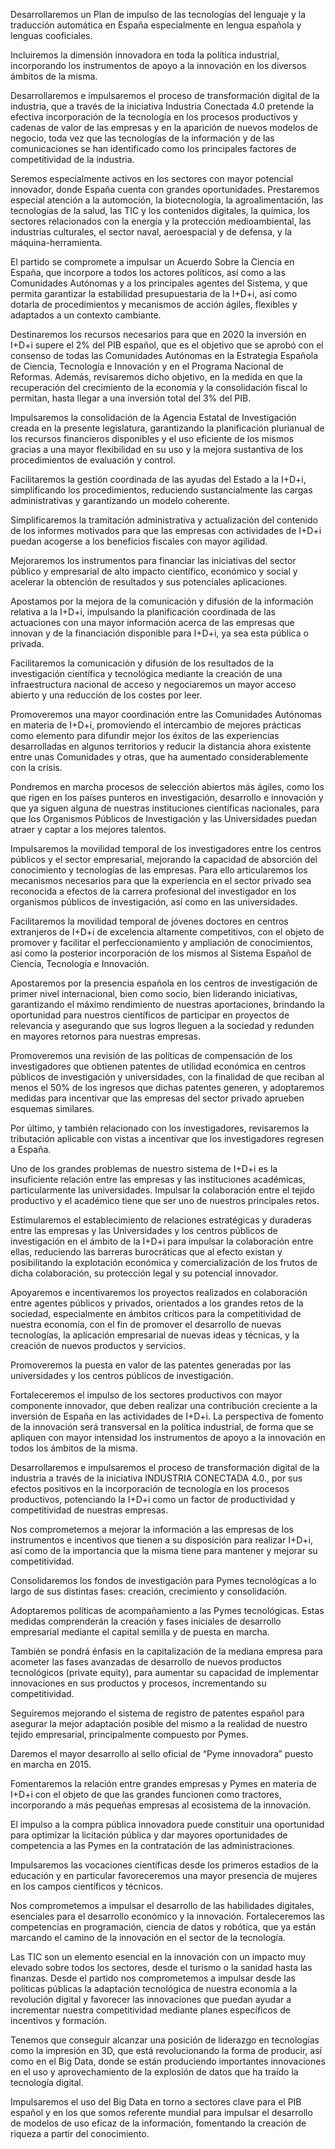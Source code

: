 Desarrollaremos un Plan de impulso de las tecnologías del lenguaje y la traducción automática en
España especialmente en lengua española y lenguas cooficiales.

Incluiremos la dimensión innovadora en toda la política industrial, incorporando los instrumentos de
apoyo a la innovación en los diversos ámbitos de la misma.

Desarrollaremos e impulsaremos el proceso de transformación digital de la industria, que a través de la
iniciativa Industria Conectada 4.0 pretende la efectiva incorporación de la tecnología en los procesos
productivos y cadenas de valor de las empresas y en la aparición de nuevos modelos de negocio, toda
vez que las tecnologías de la información y de las comunicaciones se han identificado como los principales
factores de competitividad de la industria.

Seremos especialmente activos en los sectores con mayor potencial innovador, donde España cuenta
con grandes oportunidades. Prestaremos especial atención a la automoción, la biotecnología, la agroalimentación,
las tecnologías de la salud, las TIC y los contenidos digitales, la química, los sectores
relacionados con la energía y la protección medioambiental, las industrias culturales, el sector naval,
aeroespacial y de defensa, y la máquina-herramienta.

El partido se compromete a impulsar un Acuerdo Sobre la Ciencia en España, que incorpore
a todos los actores políticos, así como a las Comunidades Autónomas y a los principales agentes del
Sistema, y que permita garantizar la estabilidad presupuestaria de la I+D+i, así como dotarla de procedimientos
y mecanismos de acción ágiles, flexibles y adaptados a un contexto cambiante.

Destinaremos los recursos necesarios para que en 2020 la inversión en I+D+i supere el 2% del PIB español,
que es el objetivo que se aprobó con el consenso de todas las Comunidades Autónomas en la
Estrategia Española de Ciencia, Tecnología e Innovación y en el Programa Nacional de Reformas. Además,
revisaremos dicho objetivo, en la medida en que la recuperación del crecimiento de la economía y
la consolidación fiscal lo permitan, hasta llegar a una inversión total del 3% del PIB.

Impulsaremos la consolidación de la Agencia Estatal de Investigación creada en la presente legislatura,
garantizando la planificación plurianual de los recursos financieros disponibles y el uso eficiente de
los mismos gracias a una mayor flexibilidad en su uso y la mejora sustantiva de los procedimientos de
evaluación y control.

Facilitaremos la gestión coordinada de las ayudas del Estado a la I+D+i, simplificando los procedimientos,
reduciendo sustancialmente las cargas administrativas y garantizando un modelo coherente.

Simplificaremos la tramitación administrativa y actualización del contenido de los informes motivados para
que las empresas con actividades de I+D+i puedan acogerse a los beneficios fiscales con mayor agilidad.

Mejoraremos los instrumentos para financiar las iniciativas del sector público y empresarial de alto impacto
científico, económico y social y acelerar la obtención de resultados y sus potenciales aplicaciones.

Apostamos por la mejora de la comunicación y difusión de la información relativa a la I+D+i, impulsando
la planificación coordinada de las actuaciones con una mayor información acerca de las empresas que
innovan y de la financiación disponible para I+D+i, ya sea esta pública o privada.

Facilitaremos la comunicación y difusión de los resultados de la investigación científica y tecnológica
mediante la creación de una infraestructura nacional de acceso y negociaremos un mayor acceso abierto
y una reducción de los costes por leer.

Promoveremos una mayor coordinación entre las Comunidades Autónomas en materia de I+D+i, promoviendo
el intercambio de mejores prácticas como elemento para difundir mejor los éxitos de las
experiencias desarrolladas en algunos territorios y reducir la distancia ahora existente entre unas Comunidades
y otras, que ha aumentado considerablemente con la crisis.

Pondremos en marcha procesos de selección abiertos más ágiles, como los que rigen en los países
punteros en investigación, desarrollo e innovación y que ya siguen alguna de nuestras instituciones científicas
nacionales, para que los Organismos Públicos de Investigación y las Universidades puedan atraer
y captar a los mejores talentos.

Impulsaremos la movilidad temporal de los investigadores entre los centros públicos y el sector empresarial,
mejorando la capacidad de absorción del conocimiento y tecnologías de las empresas. Para ello
articularemos los mecanismos necesarios para que la experiencia en el sector privado sea reconocida a
efectos de la carrera profesional del investigador en los organismos públicos de investigación, así como
en las universidades.

Facilitaremos la movilidad temporal de jóvenes doctores en centros extranjeros de I+D+i de excelencia
altamente competitivos, con el objeto de promover y facilitar el perfeccionamiento y ampliación de
conocimientos, así como la posterior incorporación de los mismos al Sistema Español de Ciencia, Tecnología
e Innovación.

Apostaremos por la presencia española en los centros de investigación de primer nivel internacional,
bien como socio, bien liderando iniciativas, garantizando el máximo rendimiento de nuestras aportaciones,
brindando la oportunidad para nuestros científicos de participar en proyectos de relevancia y asegurando
que sus logros lleguen a la sociedad y redunden en mayores retornos para nuestras empresas.

Promoveremos una revisión de las políticas de compensación de los investigadores que obtienen patentes
de utilidad económica en centros públicos de investigación y universidades, con la finalidad de
que reciban al menos el 50% de los ingresos que dichas patentes generen, y adoptaremos medidas para
incentivar que las empresas del sector privado aprueben esquemas similares.

Por último, y también relacionado con los investigadores, revisaremos la tributación aplicable con vistas
a incentivar que los investigadores regresen a España.

Uno de los grandes problemas de nuestro sistema de I+D+i es la insuficiente relación entre las empresas
y las instituciones académicas, particularmente las universidades. Impulsar la colaboración entre el tejido
productivo y el académico tiene que ser uno de nuestros principales retos.

Estimularemos el establecimiento de relaciones estratégicas y duraderas entre las empresas y las Universidades
y los centros públicos de investigación en el ámbito de la I+D+i para impulsar la colaboración
entre ellas, reduciendo las barreras burocráticas que al efecto existan y posibilitando la explotación
económica y comercialización de los frutos de dicha colaboración, su protección legal y su potencial
innovador.

Apoyaremos e incentivaremos los proyectos realizados en colaboración entre agentes públicos y privados,
orientados a los grandes retos de la sociedad, especialmente en ámbitos críticos para la competitividad
de nuestra economía, con el fin de promover el desarrollo de nuevas tecnologías, la aplicación
empresarial de nuevas ideas y técnicas, y la creación de nuevos productos y servicios.

Promoveremos la puesta en valor de las patentes generadas por las universidades y los centros públicos
de investigación.

Fortaleceremos el impulso de los sectores productivos con mayor componente innovador, que deben
realizar una contribución creciente a la inversión de España en las actividades de I+D+i. La perspectiva
de fomento de la innovación será transversal en la política industrial, de forma que se apliquen con mayor
intensidad los instrumentos de apoyo a la innovación en todos los ámbitos de la misma.

Desarrollaremos e impulsaremos el proceso de transformación digital de la industria a través de la iniciativa
INDUSTRIA CONECTADA 4.0., por sus efectos positivos en la incorporación de tecnología en
los procesos productivos, potenciando la I+D+i como un factor de productividad y competitividad de
nuestras empresas.

Nos comprometemos a mejorar la información a las empresas de los instrumentos e incentivos que
tienen a su disposición para realizar I+D+i, así como de la importancia que la misma tiene para mantener
y mejorar su competitividad.

Consolidaremos los fondos de investigación para Pymes tecnológicas a lo largo de sus distintas fases:
creación, crecimiento y consolidación.

Adoptaremos políticas de acompañamiento a las Pymes tecnológicas. Estas medidas comprenderán
la creación y fases iniciales de desarrollo empresarial mediante el capital semilla y de puesta en marcha.

También se pondrá énfasis en la capitalización de la mediana empresa para acometer las fases avanzadas
de desarrollo de nuevos productos tecnológicos (private equity), para aumentar su capacidad de
implementar innovaciones en sus productos y procesos, incrementando su competitividad.

Seguiremos mejorando el sistema de registro de patentes español para asegurar la mejor adaptación
posible del mismo a la realidad de nuestro tejido empresarial, principalmente compuesto por Pymes.

Daremos el mayor desarrollo al sello oficial de “Pyme innovadora” puesto en marcha en 2015.

Fomentaremos la relación entre grandes empresas y Pymes en materia de I+D+i con el objeto de que
las grandes funcionen como tractores, incorporando a más pequeñas empresas al ecosistema de la innovación.

El impulso a la compra pública innovadora puede constituir una oportunidad para optimizar la licitación
pública y dar mayores oportunidades de competencia a las Pymes en la contratación de las administraciones.

Impulsaremos las vocaciones científicas desde los primeros estadios de la educación y en particular
favoreceremos una mayor presencia de mujeres en los campos científicos y técnicos.

Nos comprometemos a impulsar el desarrollo de las habilidades digitales, esenciales para el desarrollo
económico y la innovación. Fortaleceremos las competencias en programación, ciencia de datos y robótica, que ya están marcando el camino de la innovación en el sector de la tecnología.

Las TIC son un elemento esencial en la innovación con un impacto muy elevado sobre todos los sectores,
desde el turismo o la sanidad hasta las finanzas. Desde el partido nos comprometemos a
impulsar desde las políticas públicas la adaptación tecnológica de nuestra economía a la revolución
digital y favorecer las innovaciones que puedan ayudar a incrementar nuestra competitividad mediante
planes específicos de incentivos y formación.

Tenemos que conseguir alcanzar una posición de liderazgo en tecnologías como la impresión en 3D,
que está revolucionando la forma de producir, así como en el Big Data, donde se están produciendo
importantes innovaciones en el uso y aprovechamiento de la explosión de datos que ha traído la tecnología
digital.

Impulsaremos el uso del Big Data en torno a sectores clave para el PIB español y en los que somos referente
mundial para impulsar el desarrollo de modelos de uso eficaz de la información, fomentando la
creación de riqueza a partir del conocimiento.
